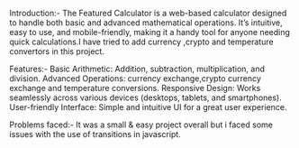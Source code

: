 Introduction:-
The Featured Calculator is a web-based calculator designed to handle both basic and advanced mathematical operations. It’s intuitive, easy to use, and mobile-friendly, making it a handy tool for anyone needing quick calculations.I have tried to add currency ,crypto and temperature convertors in this project.

Features:-
Basic Arithmetic: Addition, subtraction, multiplication, and division.
Advanced Operations:  currency exchange,crypto currency exchange and temperature conversions.
Responsive Design: Works seamlessly across various devices (desktops, tablets, and smartphones).
User-friendly Interface: Simple and intuitive UI for a great user experience.

Problems faced:-
It was a small & easy project overall but i faced some issues with the use of transitions in javascript.
